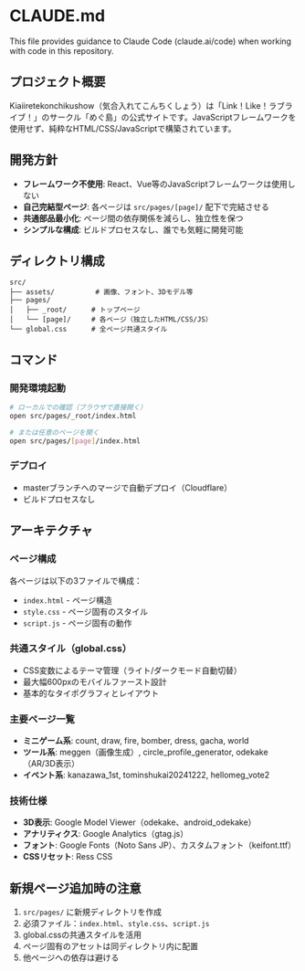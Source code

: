 # CLAUDE.md

This file provides guidance to Claude Code (claude.ai/code) when working with code in this repository.

## プロジェクト概要

Kiaiiretekonchikushow（気合入れてこんちくしょう）は「Link！Like！ラブライブ！」のサークル「めぐ島」の公式サイトです。JavaScriptフレームワークを使用せず、純粋なHTML/CSS/JavaScriptで構築されています。

## 開発方針

- **フレームワーク不使用**: React、Vue等のJavaScriptフレームワークは使用しない
- **自己完結型ページ**: 各ページは `src/pages/[page]/` 配下で完結させる
- **共通部品最小化**: ページ間の依存関係を減らし、独立性を保つ
- **シンプルな構成**: ビルドプロセスなし、誰でも気軽に開発可能

## ディレクトリ構成

```
src/
├── assets/          # 画像、フォント、3Dモデル等
├── pages/
│   ├── _root/      # トップページ
│   └── [page]/     # 各ページ（独立したHTML/CSS/JS）
└── global.css      # 全ページ共通スタイル
```

## コマンド

### 開発環境起動
```bash
# ローカルでの確認（ブラウザで直接開く）
open src/pages/_root/index.html

# または任意のページを開く
open src/pages/[page]/index.html
```

### デプロイ
- masterブランチへのマージで自動デプロイ（Cloudflare）
- ビルドプロセスなし

## アーキテクチャ

### ページ構成
各ページは以下の3ファイルで構成：
- `index.html` - ページ構造
- `style.css` - ページ固有のスタイル
- `script.js` - ページ固有の動作

### 共通スタイル（global.css）
- CSS変数によるテーマ管理（ライト/ダークモード自動切替）
- 最大幅600pxのモバイルファースト設計
- 基本的なタイポグラフィとレイアウト

### 主要ページ一覧
- **ミニゲーム系**: count, draw, fire, bomber, dress, gacha, world
- **ツール系**: meggen（画像生成）, circle_profile_generator, odekake（AR/3D表示）
- **イベント系**: kanazawa_1st, tominshukai20241222, hellomeg_vote2

### 技術仕様
- **3D表示**: Google Model Viewer（odekake、android_odekake）
- **アナリティクス**: Google Analytics（gtag.js）
- **フォント**: Google Fonts（Noto Sans JP）、カスタムフォント（keifont.ttf）
- **CSSリセット**: Ress CSS

## 新規ページ追加時の注意

1. `src/pages/` に新規ディレクトリを作成
2. 必須ファイル：`index.html`、`style.css`、`script.js`
3. global.cssの共通スタイルを活用
4. ページ固有のアセットは同ディレクトリ内に配置
5. 他ページへの依存は避ける